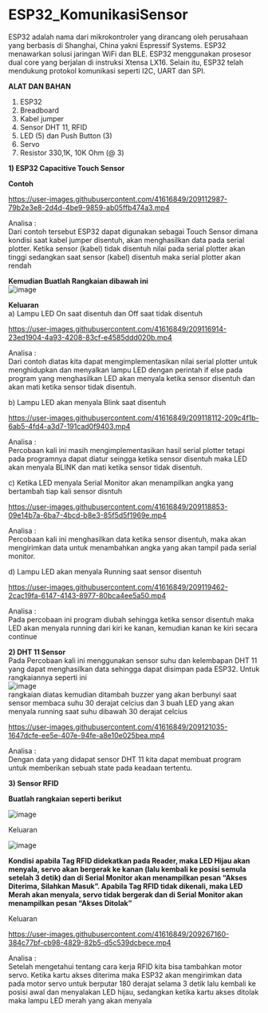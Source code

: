 ﻿# ESP32_KomunikasiSensor

ESP32 adalah nama dari mikrokontroler yang dirancang oleh perusahaan yang berbasis di Shanghai, China yakni Espressif Systems. ESP32 menawarkan solusi jaringan WiFi dan BLE. ESP32 menggunakan prosesor dual core yang berjalan di instruksi Xtensa LX16. Selain itu, ESP32 telah mendukung protokol komunikasi seperti I2C, UART dan SPI.

**ALAT DAN BAHAN**
1) ESP32
2) Breadboard
3) Kabel jumper
4) Sensor DHT 11, RFID
5) LED (5) dan Push Button (3)
6) Servo
7) Resistor 330,1K, 10K Ohm (@ 3)


**1) ESP32 Capacitive Touch Sensor**

**Contoh**


https://user-images.githubusercontent.com/41616849/209112987-79b2e3e8-2d4d-4be9-9859-ab05ffb474a3.mp4

Analisa : <br />
Dari contoh tersebut ESP32 dapat digunakan sebagai Touch Sensor dimana kondisi saat kabel jumper disentuh, akan menghasilkan data pada serial plotter. Ketika sensor (kabel) tidak disentuh nilai pada serial plotter akan tinggi sedangkan saat sensor (kabel) disentuh maka serial plotter akan rendah

**Kemudian Buatlah Rangkaian dibawah ini** <br />
![image](https://user-images.githubusercontent.com/41616849/209115047-caf5c1ad-eff1-460f-a123-e68a182a7acd.png)  <br />

**Keluaran** <br />
a) Lampu LED On saat disentuh dan Off saat tidak disentuh <br />



https://user-images.githubusercontent.com/41616849/209116914-23ed1904-4a93-4208-83cf-e4585ddd020b.mp4  

Analisa : <br />
Dari contoh diatas kita dapat mengimplementasikan nilai serial plotter untuk menghidupkan dan menyalkan lampu LED dengan perintah if else pada program yang menghasilkan LED akan menyala ketika sensor disentuh dan akan mati ketika sensor tidak disentuh. <br />

b) Lampu LED akan menyala Blink saat disentuh <br />

https://user-images.githubusercontent.com/41616849/209118112-209c4f1b-6ab5-4fd4-a3d7-191cad0f9403.mp4

Analisa : <br />
Percobaan kali ini masih mengimplementasikan hasil serial plotter tetapi pada programnya dapat diatur seingga ketika sensor disentuh maka LED akan menyala BLINK dan mati ketika sensor tidak disentuh. <br />

c) Ketika LED menyala Serial Monitor akan menampilkan angka yang bertambah tiap kali sensor disntuh <br />

https://user-images.githubusercontent.com/41616849/209118853-09e14b7a-6ba7-4bcd-b8e3-85f5d5f1969e.mp4

Analisa : <br />
Percobaan kali ini menghasilkan data ketika sensor disentuh, maka akan mengirimkan data untuk menambahkan angka yang akan tampil pada serial monitor. <br />

d) Lampu LED akan menyala Running saat sensor disentuh <br />

https://user-images.githubusercontent.com/41616849/209119462-2cac19fa-6147-4143-8977-80bca4ee5a50.mp4

Analisa : <br />
Pada percobaan ini program diubah sehingga ketika sensor disentuh maka LED akan menyala running dari kiri ke kanan, kemudian kanan ke kiri secara continue <br />

**2) DHT 11 Sensor** <br />
Pada Percobaan kali ini menggunakan sensor suhu dan kelembapan DHT 11 yang dapat menghasilkan data sehingga dapat disimpan pada ESP32. Untuk rangkaiannya seperti ini <br />
![image](https://user-images.githubusercontent.com/41616849/209120548-e0bac69c-7d9b-4002-87f5-0a7e16526ae0.png) <br />
rangkaian diatas kemudian ditambah buzzer yang akan berbunyi saat sensor membaca suhu 30 derajat celcius dan 3 buah LED yang akan menyala running saat suhu dibawah 30 derajat celcius <br />

https://user-images.githubusercontent.com/41616849/209121035-1647dcfe-ee5e-407e-94fe-a8e10e025bea.mp4

Analisa : <br />
Dengan data yang didapat sensor DHT 11 kita dapat membuat program untuk memberikan sebuah state pada keadaan tertentu. <br />

**3) Sensor RFID**

**Buatlah rangkaian seperti berikut**

![image](https://user-images.githubusercontent.com/41616849/209123901-b261bf28-8be5-443a-aadf-cb393fa20e94.png)


Keluaran 

![image](https://user-images.githubusercontent.com/41616849/209123721-e27870b9-23ab-4e33-afd5-f146bd19903d.png)


**Kondisi apabila Tag RFID didekatkan pada Reader, maka LED Hijau akan menyala, servo akan bergerak ke kanan (lalu kembali ke posisi semula setelah 3 detik) dan di Serial Monitor akan menampilkan pesan “Akses Diterima, Silahkan Masuk”. Apabila Tag RFID tidak dikenali, maka LED Merah akan menyala, servo tidak bergerak dan di Serial Monitor akan menampilkan pesan “Akses Ditolak”**

Keluaran 

https://user-images.githubusercontent.com/41616849/209267160-384c77bf-cb98-4829-82b5-d5c539dcbece.mp4

Analisa : <br />
Setelah mengetahui tentang cara kerja RFID kita bisa tambahkan motor servo. Ketika kartu akses diterima maka ESP32 akan mengirimkan data pada motor servo untuk berputar 180 derajat selama 3 detik lalu kembali ke posisi awal dan menyalakan LED hijau, sedangkan ketika kartu akses ditolak maka lampu LED merah yang akan menyala
